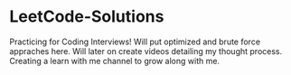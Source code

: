 # LeetCode-Solutions
Practicing for Coding Interviews!
Will put optimized and brute force appraches here.
Will later on create videos detailing my thought process.
Creating a learn with me channel to grow along with me.
